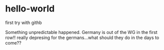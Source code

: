 # hello-world
first try with githb

Something unpredictable happened. Germany is out of the WG in the first row!! really depresing for the germans...what should they do in the days to come??

